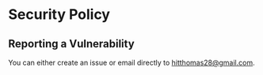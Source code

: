 # Security Policy

## Reporting a Vulnerability

You can either create an issue or email directly to hitthomas28@gmail.com.

